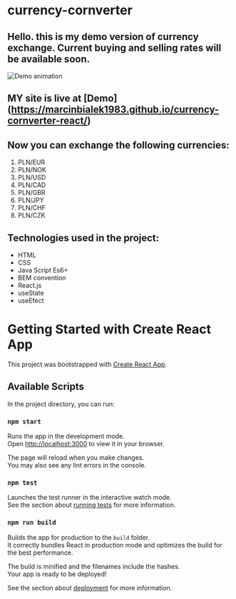 # currency-cornverter
## Hello. this is my demo version of currency exchange. Current buying and selling rates will be available soon.

![Demo animation](./src/Animation.gif)

## MY site is live at [Demo] (https://marcinbialek1983.github.io/currency-cornverter-react/)
## Now you can exchange the following currencies:

1. PLN/EUR
2. PLN/NOK
3. PLN/USD
4. PLN/CAD
5. PLN/GBR
6. PLN/JPY
7. PLN/CHF
8. PLN/CZK

## Technologies used in the project:

- HTML
- CSS
- Java Script Es6+
- BEM convention
- React.js
- useState
- useEfect

# Getting Started with Create React App

This project was bootstrapped with [Create React App](https://github.com/facebook/create-react-app).

## Available Scripts

In the project directory, you can run:

### `npm start`

Runs the app in the development mode.\
Open [http://localhost:3000](http://localhost:3000) to view it in your browser.

The page will reload when you make changes.\
You may also see any lint errors in the console.

### `npm test`

Launches the test runner in the interactive watch mode.\
See the section about [running tests](https://facebook.github.io/create-react-app/docs/running-tests) for more information.

### `npm run build`

Builds the app for production to the `build` folder.\
It correctly bundles React in production mode and optimizes the build for the best performance.

The build is minified and the filenames include the hashes.\
Your app is ready to be deployed!

See the section about [deployment](https://facebook.github.io/create-react-app/docs/deployment) for more information.

